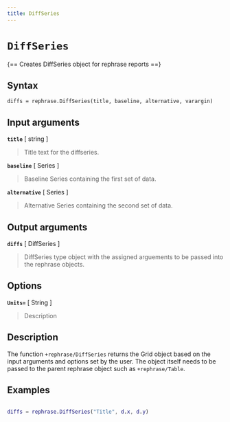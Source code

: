 ```yaml
---
title: DiffSeries
---
```


# `DiffSeries`

{== Creates DiffSeries object for rephrase reports ==}


## Syntax 

    diffs = rephrase.DiffSeries(title, baseline, alternative, varargin)


## Input arguments 

__`title`__ [ string ]
> 
> Title text for the diffseries.
>  

__`baseline`__ [ Series ]
> 
> Baseline Series containing the first set of data.
>  

__`alternative`__ [ Series ]
> 
> Alternative Series containing the second set of data.
>  

## Output arguments 

__`diffs`__ [ DiffSeries ]
> 
> DiffSeries type object with the assigned arguements to be
> passed into the rephrase objects.
> 

## Options 

__`Units=`__ [ String ]
> 
> Description
> 

## Description 

The function `+rephrase/DiffSeries` returns the Grid object based on the input arguments and options set by the user. The object itself needs to be passed to the parent rephrase object such as `+rephrase/Table`.

## Examples

```matlab

diffs = rephrase.DiffSeries("Title", d.x, d.y)

```
